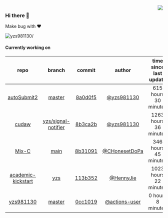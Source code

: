 <img align="right" src="https://github-readme-stats.vercel.app/api?username=yzs981130&show_icons=true&hide_title=true" />

### Hi there 👋


Make bug with ❤️

<p align="left"> <img src=https://komarev.com/ghpvc/?username=yzs981130 alt=yzs981130/> </p>


<!--
**yzs981130/yzs981130** is a ✨ _special_ ✨ repository because its `README.md` (this file) appears on your GitHub profile.

Here are some ideas to get you started:

- 🔭 I’m currently working on ...
- 🌱 I’m currently learning ...
- 👯 I’m looking to collaborate on ...
- 🤔 I’m looking for help with ...
- 💬 Ask me about ...
- 📫 How to reach me: ...
- 😄 Pronouns: ...
- ⚡ Fun fact: ...
-->

#### Currently working on


| repo | branch | commit | author | time since last update | language |
|:---:|:---:|:---:|:---:|:---:|:---:|
| [autoSubmit2](https://github.com/yzs981130/autoSubmit2) | [master](https://github.com/yzs981130/autoSubmit2/tree/master) |[8a0d0f5](https://github.com/yzs981130/autoSubmit2/commit/8a0d0f503db932f7f546015d56771c815342f69d) | [@yzs981130](https://github.com/yzs981130) |615 hours 30 minutes | ![](https://img.shields.io/badge/language-Go-default.svg?style=flat-square)|
| [cudaw](https://github.com/yzs981130/cudaw) | [yzs/signal-notifier](https://github.com/yzs981130/cudaw/tree/yzs/signal-notifier) |[8b3ca2b](https://github.com/yzs981130/cudaw/commit/8b3ca2bb967397913f815d7c15d5dbab5b99b944) | [@yzs981130](https://github.com/yzs981130) |1263 hours 36 minutes | ![](https://img.shields.io/badge/language-C-default.svg?style=flat-square)|
| [Mix-C](https://github.com/yzs981130/Mix-C) | [main](https://github.com/yzs981130/Mix-C/tree/main) |[8b31091](https://github.com/yzs981130/Mix-C/commit/8b310913663c8bc12375a1dd9314b8afe2f73dde) | [@CHonesetDoPa](https://github.com/CHonesetDoPa) |346 hours 45 minutes | ![](https://img.shields.io/badge/language-JavaScript-default.svg?style=flat-square)|
| [academic-kickstart](https://github.com/HennyJie/academic-kickstart) | [yzs](https://github.com/HennyJie/academic-kickstart/tree/yzs) |[113b352](https://github.com/HennyJie/academic-kickstart/commit/113b35289fd28eb45dbc375eb19aa734da773137) | [@HennyJie](https://github.com/HennyJie) |1023 hours 22 minutes | ![](https://img.shields.io/badge/language-Shell-default.svg?style=flat-square)|
| [yzs981130](https://github.com/yzs981130/yzs981130) | [master](https://github.com/yzs981130/yzs981130/tree/master) |[0cc1019](https://github.com/yzs981130/yzs981130/commit/0cc10190c8d5bb579496026d07652f6281cf1243) | [@actions-user](https://github.com/actions-user) |0 hours 8 minutes | ![](https://img.shields.io/badge/language-Go-default.svg?style=flat-square)|
